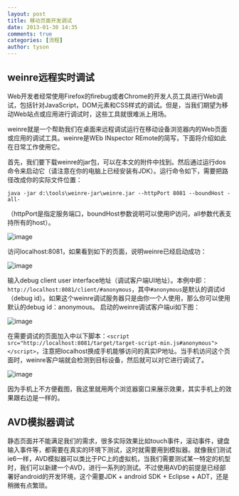 ```yaml
---
layout: post
title: 移动页面开发调试
date: 2013-01-30 14:35
comments: true
categories: [流程]
author: tyson
---
```


weinre远程实时调试
---

Web开发者经常使用Firefox的firebug或者Chrome的开发人员工具进行Web调试，包括针对JavaScript，DOM元素和CSS样式的调试。但是，当我们期望为移动Web站点或应用进行调试时，这些工具就很难派上用场。

weinre就是一个帮助我们在桌面来远程调试运行在移动设备浏览器内的Web页面或应用的调试工具。weinre是WEb INspector REmote的简写，下面将介绍如此在日常工作使用它。

首先，我们要下载weinre的jar包，可以在本文的附件中找到。然后通过运行dos命令来启动它（请注意在你的电脑上已经安装有JDK）。运行命令如下，需要把路径改成你的实际文件位置：

```java -jar d:\tools\weinre-jar\weinre.jar --httpPort 8081 --boundHost -all- ```

（httpPort是指定服务端口，boundHost参数说明可以使用IP访问，all参数代表支持所有的host）。

![image](/files/2013/1/web-debug-1.png)

访问localhost:8081，如果看到如下的页面，说明weinre已经启动成功：

![image](/files/2013/1/web-debug-2.png)

输入debug client user interface地址（调试客户端UI地址）。本例中即：`http://localhost:8081/client/#anonymous`，其中`#anonymous`是默认的调试id（debug id）。如果这个weinre调试服务器只是由你一个人使用，那么你可以使用默认的debug id：anonymous。  启动的weinre调试客户端ui如下图：

![image](/files/2013/1/web-debug-3.png)

在需要调试的页面加入中以下脚本：`<script src="http://localhost:8081/target/target-script-min.js#anonymous"></script>`，注意把localhost换成手机能够访问的真实IP地址。当手机访问这个页面时，weinre客户端就会检测到目标设备，然后就可以对它进行调试了。

![image](/files/2013/1/web-debug-4.png)

因为手机上不方便截图，我这里就用两个浏览器窗口来展示效果，其实手机上的效果跟右边是一样的。

AVD模拟器调试
---

静态页面并不能满足我们的需求，很多实际效果比如touch事件，滚动事件，键盘输入事件等，都需要在真实的环境下测试，这时就需要用到模拟器。就像我们测试ie6一样，AVD模拟器可以类比于PC上的虚拟机，当我们需要测试某一特定的机型时，我们可以新建一个AVD，进行一系列的测试。不过使用AVD的前提是已经部署好android的开发环境，这个需要JDK + android SDK + Eclipse + ADT，还是稍微有点繁琐。

